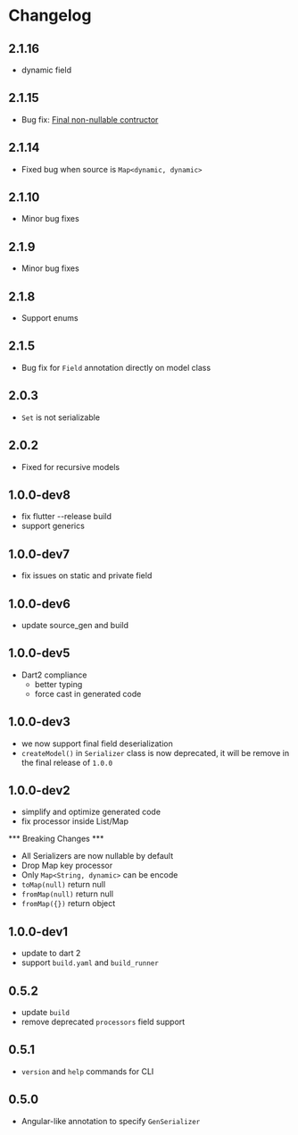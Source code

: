 # Changelog

## 2.1.16

+ dynamic field

## 2.1.15

+ Bug fix: [Final non-nullable contructor](https://github.com/Jaguar-dart/jaguar_serializer/issues/144)

## 2.1.14

+ Fixed bug when source is `Map<dynamic, dynamic>`

## 2.1.10

+ Minor bug fixes

## 2.1.9

+ Minor bug fixes

## 2.1.8

+ Support enums

## 2.1.5

+ Bug fix for `Field` annotation directly on model class

## 2.0.3

+ `Set` is not serializable

## 2.0.2

+ Fixed for recursive models

## 1.0.0-dev8

- fix flutter --release build
- support generics

## 1.0.0-dev7

- fix issues on static and private field

## 1.0.0-dev6

- update source_gen and build

## 1.0.0-dev5

- Dart2 compliance
    + better typing
    + force cast in generated code

## 1.0.0-dev3

- we now support final field deserialization
- `createModel()` in `Serializer` class is now deprecated, it will be remove in the final release of `1.0.0`

## 1.0.0-dev2

- simplify and optimize generated code
- fix processor inside List/Map

*** Breaking Changes ***
- All Serializers are now nullable by default
- Drop Map key processor
- Only `Map<String, dynamic>` can be encode
- `toMap(null)` return null
- `fromMap(null)` return null
- `fromMap({})` return object

## 1.0.0-dev1

- update to dart 2
- support `build.yaml` and `build_runner`

## 0.5.2

- update `build`
- remove deprecated `processors` field support

## 0.5.1

- `version` and `help` commands for CLI

## 0.5.0

- Angular-like annotation to specify `GenSerializer`

